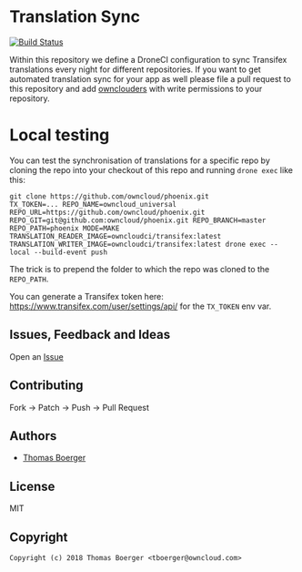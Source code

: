 # Translation Sync

[![Build Status](https://drone.owncloud.com/api/badges/owncloud/translation-sync/status.svg)](https://drone.owncloud.com/owncloud/translation-sync)

Within this repository we define a DroneCI configuration to sync Transifex translations every night for different repositories. If you want to get automated translation sync for your app as well please file a pull request to this repository and add [ownclouders](https://github.com/ownclouders) with write permissions to your repository.

# Local testing

You can test the synchronisation of translations for a specific repo by cloning the repo into your checkout of this repo and running `drone exec` like this:

```
git clone https://github.com/owncloud/phoenix.git
TX_TOKEN=... REPO_NAME=owncloud_universal REPO_URL=https://github.com/owncloud/phoenix.git REPO_GIT=git@github.com:owncloud/phoenix.git REPO_BRANCH=master REPO_PATH=phoenix MODE=MAKE TRANSLATION_READER_IMAGE=owncloudci/transifex:latest TRANSLATION_WRITER_IMAGE=owncloudci/transifex:latest drone exec --local --build-event push
```

The trick is to prepend the folder to which the repo was cloned to the `REPO_PATH`.

You can generate a Transifex token here: https://www.transifex.com/user/settings/api/ for the `TX_TOKEN` env var.

## Issues, Feedback and Ideas

Open an [Issue](https://github.com/owncloud/translation-sync/issues)


## Contributing

Fork -> Patch -> Push -> Pull Request


## Authors

* [Thomas Boerger](https://github.com/tboerger)


## License

MIT


## Copyright

```
Copyright (c) 2018 Thomas Boerger <tboerger@owncloud.com>
```
